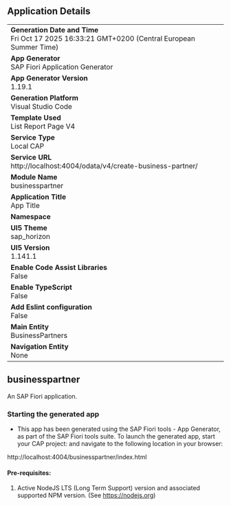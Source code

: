 ## Application Details
|               |
| ------------- |
|**Generation Date and Time**<br>Fri Oct 17 2025 16:33:21 GMT+0200 (Central European Summer Time)|
|**App Generator**<br>SAP Fiori Application Generator|
|**App Generator Version**<br>1.19.1|
|**Generation Platform**<br>Visual Studio Code|
|**Template Used**<br>List Report Page V4|
|**Service Type**<br>Local CAP|
|**Service URL**<br>http://localhost:4004/odata/v4/create-business-partner/|
|**Module Name**<br>businesspartner|
|**Application Title**<br>App Title|
|**Namespace**<br>|
|**UI5 Theme**<br>sap_horizon|
|**UI5 Version**<br>1.141.1|
|**Enable Code Assist Libraries**<br>False|
|**Enable TypeScript**<br>False|
|**Add Eslint configuration**<br>False|
|**Main Entity**<br>BusinessPartners|
|**Navigation Entity**<br>None|

## businesspartner

An SAP Fiori application.

### Starting the generated app

-   This app has been generated using the SAP Fiori tools - App Generator, as part of the SAP Fiori tools suite.  To launch the generated app, start your CAP project:  and navigate to the following location in your browser:

http://localhost:4004/businesspartner/index.html

#### Pre-requisites:

1. Active NodeJS LTS (Long Term Support) version and associated supported NPM version.  (See https://nodejs.org)


